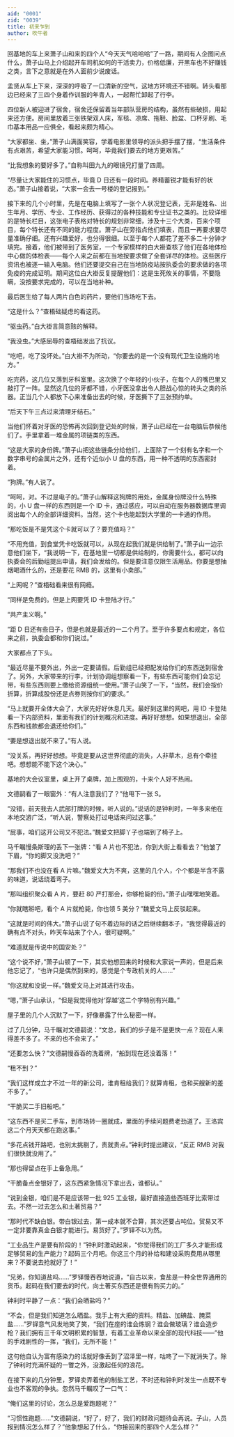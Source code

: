 ```yaml
---
aid: "0001"
zid: "0039"
title: 初来乍到
author: 吹牛者
---
```


回基地的车上来萧子山和来的四个人“今天天气哈哈哈”了一路，期间有人企图问点什么，萧子山马上介绍起开车司机如何的干活卖力，价格低廉，开黑车也不好赚钱之类，言下之意就是在外人面前少说废话。

孟贤从车上下来，深深的呼吸了一口清新的空气，这地方环境还不错啊。转头看那边已经来了三四个身着作训服的年青人，一起帮忙卸起了行李。

四位新人被迎进了宿舍，宿舍还保留着当年部队营房的结构，虽然有些破损，用起来还方便。房间里放着三张铁架双人床，军毯、凉席、拖鞋、脸盆、口杯牙刷、毛巾基本用品一应俱全，看起来颇为精心。

“大家都坐、坐，”萧子山满面笑容，学着电影里领导的派头把手摆了摆，“生活条件有点艰苦，希望大家能习惯。呵呵，毕竟我们要去的地方更艰苦。”

“比我想象的要好多了。”自称叫田九九的眼镜兄打量了四周。

“尽量让大家能住的习惯点，毕竟 D 日还有一段时间。养精蓄锐才能有好的状态。”萧子山接着说，“大家一会去一号楼的登记报到。”

接下来的几个小时里，先是在电脑上填写了一张个人状况登记表，无非是姓名、出生年月、学历、专业、工作经历、获得过的各种技能和专业证书之类的。比较详细的是特长栏目，这张电子表格对特长的规划非常细，涉及十三个大类，百来个项目，每个特长还有不同的能力程度。萧子山在旁指点他们填表，而且一再要求要尽量准确仔细。还有兴趣爱好，也分得很细。以至于每个人都花了差不多二十分钟才填完。接着，他们被带到了医务室，一个专家模样的白大褂查核了他们在各地体检中心做的体检表——每个人来之前都在当地按要求做了全套详尽的体检。这些医疗资讯也被逐一输入电脑。他们还要提交自己在当地防疫站按执委会的要求做的各项免疫的完成证明。期间这位白大褂反复提醒他们：这是生死攸关的事情，不要隐瞒，没按要求完成的，可以在当地补种。

最后医生给了每人两片白色的药片，要他们当场吃下去。

“这是什么？”查梧础疑虑的看这药。

“驱虫药。”白大褂言简意赅的解释。

“我没虫。”大感屈辱的查梧础发出了抗议。

“吃吧，吃了没坏处。”白大褂不为所动，“你要去的是一个没有现代卫生设施的地方。”

吃完药，这几位又落到牙科室里。这次换了个年轻的小伙子，在每个人的嘴巴里又敲打了一阵。显然这几位的牙都不错，小牙医没拿出令人胆战心惊的转头之类的杀器。正当几个人都放下心来准备出去的时候，牙医撕下了三张预约单。

“后天下午三点过来清理牙结石。”

当他们怀着对牙医的恐怖再次回到登记处的时候，萧子山已经在一台电脑后恭候他们了。手里拿着一堆金属的项链类的东西。

“这是大家的身份牌。”萧子山把这些链条分给他们，上面除了一个刻有名字和一个数字串号的金属片之外，还有个近似小 U 盘的东西，用一种不透明的东西密封着。

“狗牌。”有人说了。

“呵呵，对。不过是电子的。”萧子山解释这狗牌的用处，金属身份牌没什么特殊的，小 U 盘一样的东西则是一个 ID 卡，通过感应，可以自动在服务器数据库里调阅出每个人的全部详细资料。当然，这个卡也能起到大学里的一卡通的作用。

“那吃饭是不是凭这个卡就可以了？要充值吗？”

“不用充值，到食堂凭卡吃饭就可以，从现在起我们就是供给制了。”萧子山一边示意他们坐下，“我说明一下，在基地里一切都是供给制的，你需要什么，都可以向执委会的后勤组提出申请，我们会发给的。但是要注意仅限生活用品。你要是想抽烟喝酒什么的，还是要花 RMB 的，这里有小卖部。”

“上网呢？”查梧础看来很有网瘾。

“同样是免费的。但是上网要凭 ID 卡登陆才行。”

“共产主义啊。”

“距 D 日还有些日子，但是也就是最近的一二个月了。至于许多要点和规定，各位来之前，执委会都和你们说过。”

大家都点了下头。

“最近尽量不要外出，外出一定要请假。后勤组已经把配发给你们的东西送到宿舍了。另外，大家带来的行李，计划协调组想察看一下，有些东西可能你们会忘记带，有些东西则要上缴给资源组统一使用。”萧子山笑了一下，“当然，我们会按价折算，折算成股份还是点劵则按你们的要求。”

“马上就要开全体大会了，大家先好好休息几天。最好到这里的网吧，用 ID 卡登陆看一下内部资料，里面有我们的计划概况和进度。再好好想想。如果想退出，全部东西和钱款都会退还给你们。”

“要是想退出就不来了。”有人说。

“没关系，再好好想想。毕竟是要从这世界彻底的消失，人非草木，总有个牵挂吧。想想能不能下这个决心。”

基地的大会议室里，桌上开了桌牌，加上围观的，十来个人好不热闹。

文德嗣看了一眼窗外：“有人注意我们了？”他甩下一张 S。

“没错，前天我去人武部打牌的时候，听人说的。”说话的是钟利时，一年多来他在本地交游广泛，“听人说，警察处打过电话来问过这事。”

“屁事，咱们这开公司又不犯法。”魏爱文把脚丫子也端到了椅子上。

马千瞩慢条斯理的丢下一张牌：“看 A 片也不犯法，你到大街上看看去？”他皱了下眉，“你的脚又没洗吧？”

“那我们不也没在看 A 片嘛。”魏爱文大为不爽，这里的几个人，个个都是半含不露的味道，说话绕着弯子。

“那叫组织聚众看 A 片，要赶 80 严打那会，你够枪毙的份。”萧子山嘿嘿地笑着。

“你就瞎掰吧，看个 A 片就枪毙，你也领 5 美分？”魏爱文马上反驳起来。

“这就是时间的伟大。”萧子山说了句不着边际的话之后继续翻本子，“我觉得最近的确有点不对头，昨天车站来了个人，很可疑啊。”

“难道就是传说中的国安处？”

“这个说不好，”萧子山顿了一下，其实他想回来的时候和大家说一声的，但是后来他忘记了，“也许只是偶然到来的，感觉是个专政机关的人……”

“你这就和没说一样。”魏爱文马上对其进行攻击。

“嗯，”萧子山承认，“但是我觉得他对‘穿越’这二个字特别有兴趣。”

屋子里的几个人沉默了一下，好像暴露了什么秘密一样。

过了几分钟，马千瞩对文德嗣说：“文总，我们的步子是不是更快一点？现在人来得差不多了。不来的也不会来了。”

“还要怎么快？”文德嗣慢吞吞的洗着牌，“船到现在还没着落！”

“租不到？”

“我们这样成立才不过一年的新公司，谁肯租给我们？就算肯租，也和买艘新的差不多了。”

“干脆买二手旧船吧。”

“这东西不是买二手车，到市场转一圈就成，里面的手续问题费老劲道了。王洛宾这二个月天天都在跑这事。”

“多花点钱开路吧，也别太挑剔了，贵就贵点。”钟利时提出建议，“反正 RMB 对我们很快就没用了。”

“那也得留点在手上备急用。”

“干脆备点金银好了，这东西紧急情况下拿出去，谁都认。”

“说到金银，咱们是不是应该带一批 925 工业银，最好直接造些西班牙比索带过去。不然一过去怎么和土著贸易？”

“那时代不缺白银。带白银过去，第一成本就不合算，其次还要占吨位。贸易又不一定非要靠真金白银才能进行。易货好了。”罗铎不以为然。

“工业品生产是要有阶段的！”钟利时激动起来，“你觉得我们的工厂多久才能形成足够贸易的生产能力？起码三个月吧。你这三个月的补给和建设采购费用从哪里来？不要说去抢就好了！”

“兄弟，你知道盐吗……”罗铎慢吞吞地说道，“自古以来，食盐是一种全世界通用的货币。起码在我们要去的时代，向土著买东西还是很有购买力的。”

钟利时平静了一点：“我们会晒盐吗？”

“不会，但是我们知道怎么晒盐。我手上有大把的资料。精盐、加碘盐、腌菜盐……”罗铎意气风发地笑了笑，“我们在座的谁会炼钢？谁会做玻璃？谁会造步枪？我们拥有三千年文明积累的智慧，有着工业革命以来全部的现代科技——”他的手戏剧性的一挥，“我们，无所不能！”

这句他自认为富有感染力的话就好像丢到了沼泽里一样，咕咚了一下就消失了。除了钟利时充满怀疑的一瞥之外，没激起任何的浪花。

在接下来的几分钟里，罗铎卖弄着他的制盐工艺，不时还和钟利时发生一点既不专业也不客观的争执。忽然马千瞩叹了一口气：

“俺们这里的讨论，怎么总是爱跑题呢？”

“习惯性跑题……”文德嗣说，“好了，好了，我们的财政问题待会再说。子山，人员报到情况怎么样了？”他象想起了什么，“你接回来的那四个人怎么样？”
